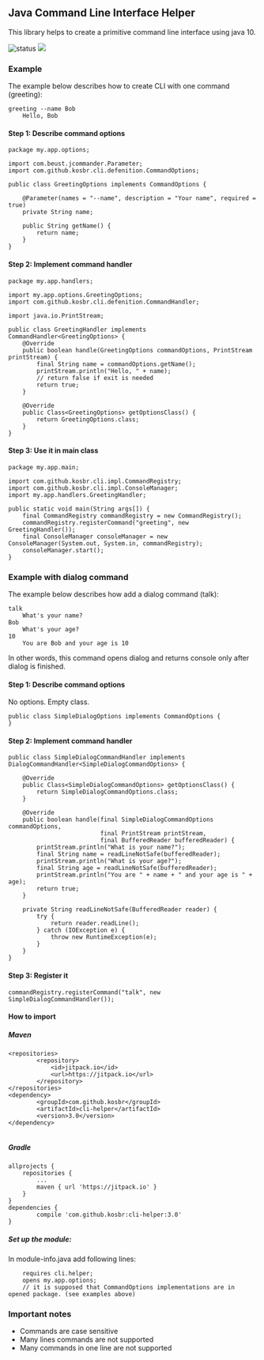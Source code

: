 ## Java Command Line Interface Helper

This library helps to create a primitive command line interface 
using java 10. 

![status](https://travis-ci.org/kosbr/cli-helper.svg?branch=master) [![](https://jitpack.io/v/kosbr/cli-helper.svg)](https://jitpack.io/#kosbr/cli-helper)

### Example

The example below describes how to create CLI with one command 
(greeting):

```
greeting --name Bob
    Hello, Bob
```

#### Step 1: Describe command options

```
package my.app.options;

import com.beust.jcommander.Parameter;
import com.github.kosbr.cli.defenition.CommandOptions;

public class GreetingOptions implements CommandOptions {

    @Parameter(names = "--name", description = "Your name", required = true)
    private String name;

    public String getName() {
        return name;
    }
}
```

#### Step 2: Implement command handler

```
package my.app.handlers;

import my.app.options.GreetingOptions;
import com.github.kosbr.cli.defenition.CommandHandler;

import java.io.PrintStream;

public class GreetingHandler implements CommandHandler<GreetingOptions> {
    @Override
    public boolean handle(GreetingOptions commandOptions, PrintStream printStream) {
        final String name = commandOptions.getName();
        printStream.println("Hello, " + name);
        // return false if exit is needed
        return true;
    }

    @Override
    public Class<GreetingOptions> getOptionsClass() {
        return GreetingOptions.class;
    }
}
```

#### Step 3: Use it in main class

```
package my.app.main;

import com.github.kosbr.cli.impl.CommandRegistry;
import com.github.kosbr.cli.impl.ConsoleManager;
import my.app.handlers.GreetingHandler;

public static void main(String args[]) {
    final CommandRegistry commandRegistry = new CommandRegistry();
    commandRegistry.registerCommand("greeting", new GreetingHandler());
    final ConsoleManager consoleManager = new ConsoleManager(System.out, System.in, commandRegistry);
    consoleManager.start();
}
```

### Example with dialog command

The example below describes how add a dialog command 
(talk):

```
talk
    What's your name?
Bob
    What's your age?
10
    You are Bob and your age is 10        
```

In other words, this command opens dialog and returns console only after
dialog is finished.

#### Step 1: Describe command options

No options. Empty class.
```
public class SimpleDialogOptions implements CommandOptions {
}
```

#### Step 2: Implement command handler

```
public class SimpleDialogCommandHandler implements DialogCommandHandler<SimpleDialogCommandOptions> {

    @Override
    public Class<SimpleDialogCommandOptions> getOptionsClass() {
        return SimpleDialogCommandOptions.class;
    }

    @Override
    public boolean handle(final SimpleDialogCommandOptions commandOptions,
                          final PrintStream printStream,
                          final BufferedReader bufferedReader) {
        printStream.println("What is your name?");
        final String name = readLineNotSafe(bufferedReader);
        printStream.println("What is your age?");
        final String age = readLineNotSafe(bufferedReader);
        printStream.println("You are " + name + " and your age is " + age);
        return true;
    }

    private String readLineNotSafe(BufferedReader reader) {
        try {
            return reader.readLine();
        } catch (IOException e) {
            throw new RuntimeException(e);
        }
    }
}
```

#### Step 3: Register it

```
commandRegistry.registerCommand("talk", new SimpleDialogCommandHandler());
```

#### How to import

##### Maven

```
<repositories>
		<repository>
		    <id>jitpack.io</id>
		    <url>https://jitpack.io</url>
		</repository>
</repositories>
<dependency>
	    <groupId>com.github.kosbr</groupId>
	    <artifactId>cli-helper</artifactId>
	    <version>3.0</version>
</dependency>
	
```

##### Gradle
```
allprojects {
	repositories {
		...
		maven { url 'https://jitpack.io' }
	}
}
dependencies {
        compile 'com.github.kosbr:cli-helper:3.0'
}

```

##### Set up the module:

In module-info.java add following lines:

```
    requires cli.helper;
    opens my.app.options;
    // it is supposed that CommandOptions implementations are in opened package. (see examples above)
```

### Important notes
* Commands are case sensitive
* Many lines commands are not supported
* Many commands in one line are not supported